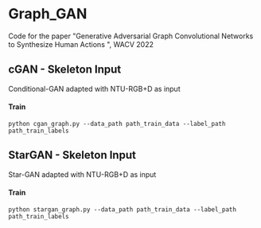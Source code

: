 # Graph_GAN
Code for the paper "Generative Adversarial Graph Convolutional Networks to Synthesize Human Actions ", WACV 2022


## cGAN - Skeleton Input
Conditional-GAN adapted with NTU-RGB+D as input

#### Train
```
python cgan_graph.py --data_path path_train_data --label_path path_train_labels
```


## StarGAN - Skeleton Input
Star-GAN adapted with NTU-RGB+D as input

#### Train
```
python stargan_graph.py --data_path path_train_data --label_path path_train_labels
```